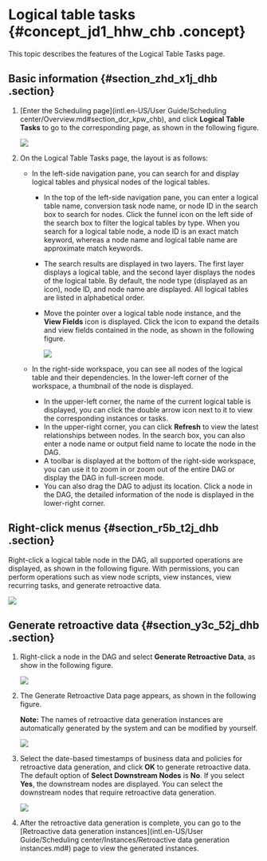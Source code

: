# Logical table tasks {#concept_jd1_hhw_chb .concept}

This topic describes the features of the Logical Table Tasks page.

## Basic information {#section_zhd_x1j_dhb .section}

1.  [Enter the Scheduling page](intl.en-US/User Guide/Scheduling center/Overview.md#section_dcr_kpw_chb), and click **Logical Table Tasks** to go to the corresponding page, as shown in the following figure.

    ![](http://static-aliyun-doc.oss-cn-hangzhou.aliyuncs.com/assets/img/139467/156134689341018_en-US.png)

2.  On the Logical Table Tasks page, the layout is as follows:
    -   In the left-side navigation pane, you can search for and display logical tables and physical nodes of the logical tables.
        -   In the top of the left-side navigation pane, you can enter a logical table name, conversion task node name, or node ID in the search box to search for nodes. Click the funnel icon on the left side of the search box to filter the logical tables by type. When you search for a logical table node, a node ID is an exact match keyword, whereas a node name and logical table name are approximate match keywords.
        -   The search results are displayed in two layers. The first layer displays a logical table, and the second layer displays the nodes of the logical table. By default, the node type \(displayed as an icon\), node ID, and node name are displayed. All logical tables are listed in alphabetical order.
        -   Move the pointer over a logical table node instance, and the **View Fields** icon is displayed. Click the icon to expand the details and view fields contained in the node, as shown in the following figure.

            ![](http://static-aliyun-doc.oss-cn-hangzhou.aliyuncs.com/assets/img/139467/156134689341020_en-US.png)

    -   In the right-side workspace, you can see all nodes of the logical table and their dependencies. In the lower-left corner of the workspace, a thumbnail of the node is displayed.
        -   In the upper-left corner, the name of the current logical table is displayed, you can click the double arrow icon next to it to view the corresponding instances or tasks.
        -   In the upper-right corner, you can click **Refresh** to view the latest relationships between nodes. In the search box, you can also enter a node name or output field name to locate the node in the DAG.
        -   A toolbar is displayed at the bottom of the right-side workspace, you can use it to zoom in or zoom out of the entire DAG or display the DAG in full-screen mode.
        -   You can also drag the DAG to adjust its location. Click a node in the DAG, the detailed information of the node is displayed in the lower-right corner.

## Right-click menus {#section_r5b_t2j_dhb .section}

Right-click a logical table node in the DAG, all supported operations are displayed, as shown in the following figure. With permissions, you can perform operations such as view node scripts, view instances, view recurring tasks, and generate retroactive data.

![](http://static-aliyun-doc.oss-cn-hangzhou.aliyuncs.com/assets/img/139467/156134689341021_en-US.png)

## Generate retroactive data {#section_y3c_52j_dhb .section}

1.  Right-click a node in the DAG and select **Generate Retroactive Data**, as show in the following figure.

    ![](http://static-aliyun-doc.oss-cn-hangzhou.aliyuncs.com/assets/img/139467/156134689341024_en-US.png)

2.  The Generate Retroactive Data page appears, as shown in the following figure.

    **Note:** The names of retroactive data generation instances are automatically generated by the system and can be modified by yourself.

    ![](http://static-aliyun-doc.oss-cn-hangzhou.aliyuncs.com/assets/img/139467/156134689341025_en-US.png)

3.  Select the date-based timestamps of business data and policies for retroactive data generation, and click **OK** to generate retroactive data. The default option of **Select Downstream Nodes** is **No**. If you select **Yes**, the downstream nodes are displayed. You can select the downstream nodes that require retroactive data generation.

    ![](http://static-aliyun-doc.oss-cn-hangzhou.aliyuncs.com/assets/img/139467/156134689341026_en-US.png)

4.  After the retroactive data generation is complete, you can go to the [Retroactive data generation instances](intl.en-US/User Guide/Scheduling center/Instances/Retroactive data generation instances.md#) page to view the generated instances.

